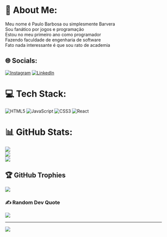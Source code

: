 # 💫 About Me:
Meu nome é Paulo Barbosa ou simplesmente Barvera<br>Sou fanático por jogos e programação<br>Estou no meu primeiro ano como programador<br>Fazendo faculdade de engenharia de software<br>Fato nada interessante é que sou rato de academia


## 🌐 Socials:
[![Instagram](https://img.shields.io/badge/Instagram-%23E4405F.svg?logo=Instagram&logoColor=white)](https://instagram.com/Barves.dev) [![LinkedIn](https://img.shields.io/badge/LinkedIn-%230077B5.svg?logo=linkedin&logoColor=white)](https://linkedin.com/in/Paulo-Barbosa) 

# 💻 Tech Stack:
![HTML5](https://img.shields.io/badge/html5-%23E34F26.svg?style=for-the-badge&logo=html5&logoColor=white) ![JavaScript](https://img.shields.io/badge/javascript-%23323330.svg?style=for-the-badge&logo=javascript&logoColor=%23F7DF1E) ![CSS3](https://img.shields.io/badge/css3-%231572B6.svg?style=for-the-badge&logo=css3&logoColor=white) ![React](https://img.shields.io/badge/-React-05122A?style=flat&logo=react)&nbsp;
# 📊 GitHub Stats:
![](https://github-readme-stats.vercel.app/api?username=BarvesCode&theme=radical&hide_border=false&include_all_commits=true&count_private=true)<br/>
![](https://github-readme-streak-stats.herokuapp.com/?user=BarvesCode&theme=radical&hide_border=false)<br/>
![](https://github-readme-stats.vercel.app/api/top-langs/?username=BarvesCode&theme=radical&hide_border=false&include_all_commits=true&count_private=true&layout=compact)

## 🏆 GitHub Trophies
![](https://github-profile-trophy.vercel.app/?username=BarvesCode&theme=radical&no-frame=true&no-bg=false&margin-w=4)

### ✍️ Random Dev Quote
![](https://quotes-github-readme.vercel.app/api?type=horizontal&theme=radical)

---
[![](https://visitcount.itsvg.in/api?id=BarvesCode&icon=0&color=0)](https://visitcount.itsvg.in)

<!-- Proudly created with GPRM ( https://gprm.itsvg.in ) -->
